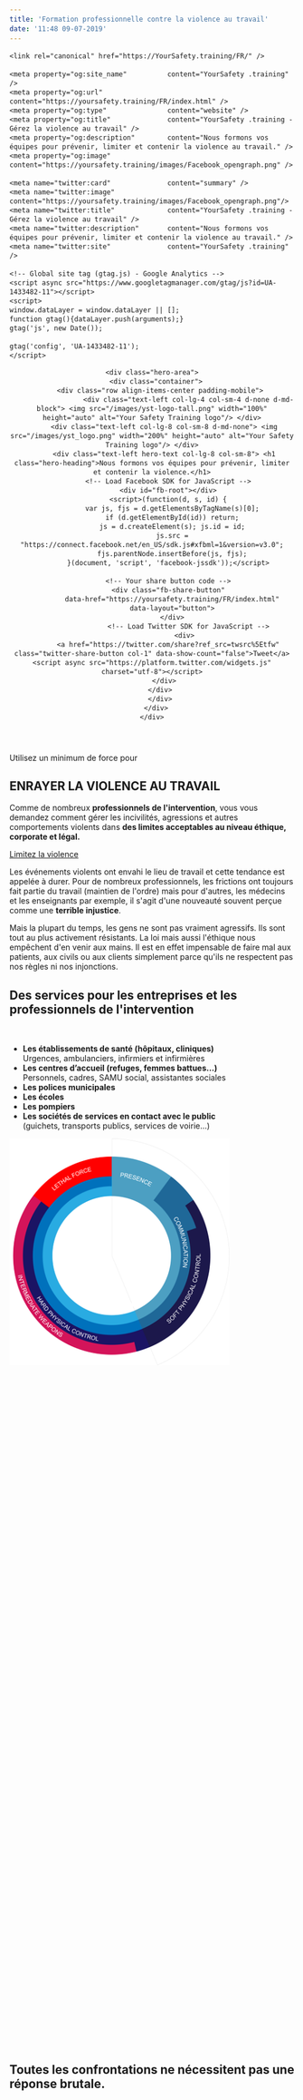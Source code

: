 ```yaml
---
title: 'Formation professionnelle contre la violence au travail'
date: '11:48 09-07-2019'
---
```


<html lang="fr">
  <head>
    <meta charset="utf-8">
    <meta http-equiv="X-UA-Compatible" content="IE=edge">
    <meta name="viewport" content="width=device-width, initial-scale=1, maximum-scale=1, user-scalable=no">
    <title>Your Safety Training - Nous formons les professionnels de l'urgence à la lutte contre la violence au travail</title>
    <meta name="description" content="Gérez des personnes résistantes grâce à notre formation dédiée aux professionnels de l'urgence.">
    <meta name="" keywords="urgences, police, pompiers, gendarmerie, municipale, infirmiers, psychiatrie, clinique, violence au travail">
    <!-- Bootstrap -->
    <link rel="stylesheet" href="/scss/bootstrap-4.0.0.css">
    <link rel="stylesheet" href="/scss/bluecells.css">
    <link rel="stylesheet" href="https://use.typekit.net/rqs1uhe.css">
    <link rel="stylesheet" href="/scss/responsive.css">

    <link rel="canonical" href="https://YourSafety.training/FR/" />

    <meta property="og:site_name"          content="YourSafety .training" />
    <meta property="og:url"                content="https://yoursafety.training/FR/index.html" />
    <meta property="og:type"               content="website" />
    <meta property="og:title"              content="YourSafety .training - Gérez la violence au travail" />
    <meta property="og:description"        content="Nous formons vos équipes pour prévenir, limiter et contenir la violence au travail." />
    <meta property="og:image"              content="https://yoursafety.training/images/Facebook_opengraph.png" />

    <meta name="twitter:card"              content="summary" />
    <meta name="twitter:image"             content="https://yoursafety.training/images/Facebook_opengraph.png"/>
    <meta name="twitter:title"             content="YourSafety .training - Gérez la violence au travail" />
    <meta name="twitter:description"       content="Nous formons vos équipes pour prévenir, limiter et contenir la violence au travail." />
    <meta name="twitter:site"              content="YourSafety .training" />

    <!-- Global site tag (gtag.js) - Google Analytics -->
    <script async src="https://www.googletagmanager.com/gtag/js?id=UA-1433482-11"></script>
    <script>
    window.dataLayer = window.dataLayer || [];
    function gtag(){dataLayer.push(arguments);}
    gtag('js', new Date());

    gtag('config', 'UA-1433482-11');
    </script>

  </head>
  <body>
   
  <header>
    <div class="overlay"></div>

    <div class="hero-area">
      <div class="container">
        <div class="row align-items-center padding-mobile">
                      <div class="text-left col-lg-4 col-sm-4 d-none d-md-block"> <img src="/images/yst-logo-tall.png" width="100%" height="auto" alt="Your Safety Training logo"/> </div>
          <div class="text-left col-lg-8 col-sm-8 d-md-none"> <img src="/images/yst_logo.png" width="200%" height="auto" alt="Your Safety Training logo"/> </div>
          <div class="text-left hero-text col-lg-8 col-sm-8"> <h1 class="hero-heading">Nous formons vos équipes pour prévenir, limiter et contenir la violence.</h1>
            <!-- Load Facebook SDK for JavaScript -->
            <div id="fb-root"></div>
            <script>(function(d, s, id) {
              var js, fjs = d.getElementsByTagName(s)[0];
              if (d.getElementById(id)) return;
              js = d.createElement(s); js.id = id;
              js.src = "https://connect.facebook.net/en_US/sdk.js#xfbml=1&version=v3.0";
              fjs.parentNode.insertBefore(js, fjs);
            }(document, 'script', 'facebook-jssdk'));</script>

            <!-- Your share button code -->
            <div class="fb-share-button"
              data-href="https://yoursafety.training/FR/index.html"
              data-layout="button">
              </div>
                      <!-- Load Twitter SDK for JavaScript -->
                    <div>
            <a href="https://twitter.com/share?ref_src=twsrc%5Etfw" class="twitter-share-button col-1" data-show-count="false">Tweet</a><script async src="https://platform.twitter.com/widgets.js" charset="utf-8"></script>
          </div>
        </div>
        </div>
      </div>
    </div>
  </header>
  <div class="container">
    <div class="row align-items-end padding-mobile">
      <div class="text-left col-sm-6">
        <div class="text-left"> <span class="minus">Utilisez un minimum de force pour</span>
        <h2>ENRAYER LA VIOLENCE AU TRAVAIL</h2>
        <p class="intro_text">Comme de nombreux <strong>professionnels de l'intervention</strong>, vous vous demandez comment gérer les incivilités, agressions et autres comportements violents dans <b>des limites acceptables au niveau éthique, corporate et légal.</b></p>
        <p><a href="../FR/services.html" class="btn btn-secondary">Limitez la violence</a></p>
      </div>
    </div>
    <div class="text-left col-sm-5 offset-1">
      <p>Les événements violents ont envahi le lieu de travail et cette tendance est appelée à durer. Pour de nombreux professionnels, les frictions ont toujours fait partie du travail (maintien de l'ordre) mais pour d'autres, les médecins et les enseignants par exemple, il s'agit d'une nouveauté souvent perçue comme une <strong>terrible injustice</strong>.</p>
      <p>Mais la plupart du temps, les gens ne sont pas vraiment agressifs. Ils sont tout au plus activement résistants. La loi mais aussi l'éthique nous empêchent d'en venir aux mains. Il est en effet impensable de faire mal aux patients, aux civils ou aux clients simplement parce qu'ils ne respectent pas nos règles ni nos injonctions.</p>
    </div>
  </div>
</div>
<div class="container">
  <div class="row padding-mobile">
    <div class="text-left col-sm-5">
      <h2>Des services pour les entreprises et les professionnels de l'intervention</h2>
      <p>&nbsp;<p>
    </div>

  <div class="text-left col-sm-6 offset-1">
    <ul>
      <li><strong>Les établissements de santé (hôpitaux, cliniques)</strong><br>
      Urgences, ambulanciers, infirmiers et infirmières</li>
      <li><strong>Les centres d’accueil (refuges, femmes battues…)</strong><br>
      Personnels, cadres, SAMU social, assistantes sociales</li>
      <li><strong>Les polices municipales</strong></li>
      <li><strong>Les écoles</strong></li>
      <li><strong>Les pompiers</strong></li>
      <li><strong>Les sociétés de services en contact avec le public</strong><br>
      (guichets, transports publics, services de voirie…)</li>
    </ul>
  </div>
</div>
</div>
<div class="container-fluid">
  <div class="row intro align-items-center">
    <div class="text-center col-lg-10 offset-1 col-md-10" style="min-height:40vh;"><img src="/images/legal_force.png" height="400" width="auto" alt="Cercle de la violence"></div>
    <div class="text-center col-lg-10 offset-1 col-md-10">
      <h2>Toutes les confrontations ne nécessitent pas une réponse brutale.</h2>
    </div>
  </div>
</div>
        
</body>
<!-- jQuery (necessary for Bootstrap's JavaScript plugins) -->
<script src="../js/jquery-3.2.1.min.js"></script>
<!-- Include all compiled plugins (below), or include individual files as needed -->
<script src="../js/popper.min.js"></script>
<script src="../js/bootstrap-4.0.0.js"></script>

</html>